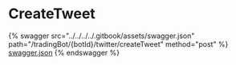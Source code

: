 # CreateTweet

{% swagger src="../../../../.gitbook/assets/swagger.json" path="/tradingBot/{botId}/twitter/createTweet" method="post" %}
[swagger.json](../../../../.gitbook/assets/swagger.json)
{% endswagger %}
